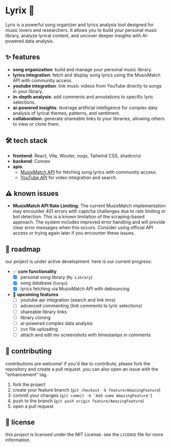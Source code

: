 # Lyrix 🎵

Lyrix is a powerful song organizer and lyrics analysis tool designed for music lovers and researchers. It allows you to build your personal music library, analyze lyrical content, and uncover deeper insights with AI-powered data analysis.

## ✨ features

* **song organization**: build and manage your personal music library.
* **lyrics integration**: fetch and display song lyrics using the MusixMatch API with community access.
* **youtube integration**: link music videos from YouTube directly to songs in your library.
* **in-depth analysis**: add comments and annotations to specific lyric selections.
* **ai-powered insights**: leverage artificial intelligence for complex data analysis of lyrical themes, patterns, and sentiment.
* **collaboration**: generate shareable links to your libraries, allowing others to view or clone them.

## 🛠️ tech stack

* **frontend**: React, Vite, Wouter, nuqs, Tailwind CSS, shadcn/ui
* **backend**: Convex
* **apis**:
    * [MusixMatch API](https://developer.musixmatch.com/) for fetching song lyrics with community access.
    * [YouTube API](https://developers.google.com/youtube/v3) for video integration and search.

## ⚠️ known issues

* **MusixMatch API Rate Limiting**: The current MusixMatch implementation may encounter 401 errors with captcha challenges due to rate limiting or bot detection. This is a known limitation of the scraping-based approach. The system includes improved error handling and will provide clear error messages when this occurs. Consider using official API access or trying again later if you encounter these issues.

## 🚀 roadmap

our project is under active development. here is our current progress:

* ✅ **core functionality**
    * [x] personal song library (`My Library`)
    * [x] song database (`Songs`)
    * [x] lyrics fetching via MusixMatch API with debouncing
* 📝 **upcoming features**
    * [ ] youtube api integration (search and link mvs)
    * [ ] advanced commenting (link comments to lyric selections)
    * [ ] shareable library links
    * [ ] library cloning
    * [ ] ai-powered complex data analysis
    * [ ] cvx file uploading
    * [ ] attach and edit mv screenshots with timestamps in comments

## 🤝 contributing

contributions are welcome! if you'd like to contribute, please fork the repository and create a pull request. you can also open an issue with the "enhancement" tag.

1.  fork the project
2.  create your feature branch (`git checkout -b feature/AmazingFeature`)
3.  commit your changes (`git commit -m 'Add some AmazingFeature'`)
4.  push to the branch (`git push origin feature/AmazingFeature`)
5.  open a pull request

## 📄 license

this project is licensed under the MIT License. see the `LICENSE` file for more information.
